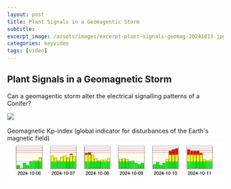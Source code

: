 ```yaml
---
layout: post
title: Plant Signals in a Geomagentic Storm
subtitle: 
excerpt_image: /assets/images/excerpt-plant-signals-geomag-20241013.jpg
categories: keyvideo
tags: [video]
---
```


## Plant Signals in a Geomagnetic Storm 
Can a geomagentic storm alter the electrical signalling patterns of a Conifer?

![](//www.youtube.com/watch?v=NXxLGXdeZsM)  



Geomagnetic Kp-index (global indicator for disturbances of the Earth's magnetic field)
![](assets/images/geomag-Kp-early-October-2024-Screenshot_2024-11-10_07-15-26.jpg)
